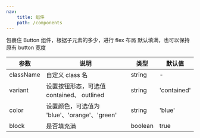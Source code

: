 ```yaml
---
nav:
    title: 组件
    path: /components
---
```


<code src="./demo/index.tsx"></code>

包裹住 Button 组件，根据子元素的多少，进行 flex 布局
默认填满，也可以保持原有 button 宽度

| 参数      | 说明                                         | 类型    | 默认值      |
| --------- | -------------------------------------------- | ------- | ----------- |
| className | 自定义 class 名                              | string  | -           |
| variant   | 设置按钮形态，可选值 contained、 outlined    | string  | 'contained' |
| color     | 设置颜色，可选值为 'blue'、'orange'、'green' | string  | 'blue'      |
| block     | 是否填充满                                   | boolean | true        |
